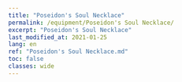 ```yaml
---
title: "Poseidon's Soul Necklace"
permalink: /equipment/Poseidon's Soul Necklace/
excerpt: "Poseidon's Soul Necklace"
last_modified_at: 2021-01-25
lang: en
ref: "Poseidon's Soul Necklace.md"
toc: false
classes: wide
---
```


